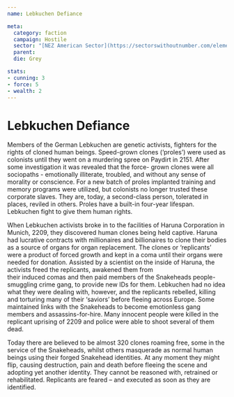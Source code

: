 ```yaml
---
name: Lebkuchen Defiance

meta:
  category: faction
  campaign: Hostile
  sector: "[NEZ American Sector](https://sectorswithoutnumber.com/elements/E9FKrPjS8tsRmoryYMpe/faction) "
  parent: 
  die: Grey

stats:
- cunning: 3
- force: 5
- wealth: 2
---
```


# Lebkuchen Defiance

Members of the German Lebkuchen are genetic activists, fighters for the rights of cloned human beings. Speed-grown clones (‘proles’) were used as colonists until they went on a murdering spree on Paydirt in 2151. After some investigation it was revealed that the force- grown clones were all sociopaths - emotionally illiterate, troubled, and without any sense of morality or conscience. For a new batch of proles implanted training and memory programs were utilized, but colonists no longer trusted these corporate slaves. They are, today, a second-class person, tolerated in places, reviled in others. Proles have a built-in four-year lifespan. Lebkuchen fight to give them human rights.

When Lebkuchen activists broke in to the facilities of Haruna Corporation in Munich, 2209, they discovered human clones being held captive. Haruna had lucrative contracts with millionaires and billionaires to clone their bodies as a source of organs for organ replacement. The clones or ‘replicants’ were a product of forced growth and kept in a coma until their organs were needed for donation. Assisted by a scientist on the inside of Haruna, the activists freed the replicants, awakened them from  
their induced comas and then paid members of the Snakeheads people-smuggling crime gang, to provide new IDs for them. Lebkuchen had no idea what they were dealing with, however, and the replicants rebelled, killing and torturing many of their ‘saviors’ before fleeing across Europe. Some maintained links with the Snakeheads to become emotionless gang members and assassins-for-hire. Many innocent people were killed in the replicant uprising of 2209 and police were able to shoot several of them dead.

Today there are believed to be almost 320 clones roaming free, some in the service of the Snakeheads, whilst others masquerade as normal human beings using their forged Snakehead identities. At any moment they might flip, causing destruction, pain and death before fleeing the scene and adopting yet another identity. They cannot be reasoned with, retrained or rehabilitated. Replicants are feared – and executed as soon as they are identified.